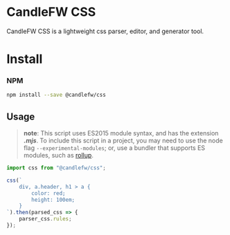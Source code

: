 # CandleFW CSS

CandleFW CSS is a lightweight css parser, editor, and generator tool.

# Install

### NPM 

```bash
npm install --save @candlefw/css
```

## Usage

>**note**:
>This script uses ES2015 module syntax,  and has the extension ***.mjs***. To include this script in a project, you may need to use the node flag ```--experimental-modules```; or, use a bundler that supports ES modules, such as [rollup](https://github.com/rollup/rollup-plugin-node-resolve).

```javascript
import css from "@candlefw/css";

css(`
    div, a.header, h1 > a {
        color: red;
        height: 100em;
    }
`).then(parsed_css => {
    parser_css.rules;
});

```
